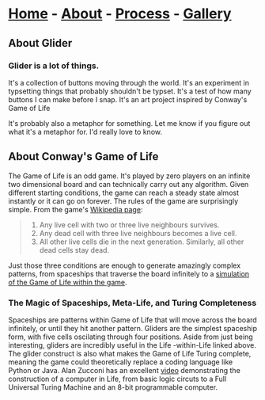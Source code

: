 # [Home](./index.md) - [About](./about.md) - [Process](./process.md) - [Gallery](./gallery.md)

## About Glider
<!-- pick a pretty photo from the project, maybe a pile of buttons -->
### Glider is a lot of things. 

It's a collection of buttons moving through the world. It's an experiment in typsetting things that probably shouldn't be typset. It's a test of how many buttons I can make before I snap. It's an art project inspired by Conway's Game of Life 

It's probably also a metaphor for something. Let me know if you figure out what it's a metaphor for. I'd really love to know.

## About Conway's Game of Life
The Game of Life is an odd game. It's played by zero players on an infinite two dimensional board and can technically carry out any algorithm. Given different starting conditions, the game can reach a steady state almost instantly or it can go on forever.
The rules of the game are surprisingly simple. From the game's [Wikipedia page](https://en.wikipedia.org/wiki/Conway%27s_Game_of_Life):
>1. Any live cell with two or three live neighbours survives.
>2. Any dead cell with three live neighbours becomes a live cell.
>3. All other live cells die in the next generation. Similarly, all other dead cells stay dead.

Just those three conditions are enough to generate amazingly complex patterns, from spaceships that traverse the board infinitely to a [simulation of the Game of Life within the game](https://youtu.be/xP5-iIeKXE8).

### The Magic of Spaceships, Meta-Life, and Turing Completeness 
Spaceships are patterns within Game of Life that will move across the board infinitely, or until they hit another pattern. Gliders are the simplest 
spaceship form, with five cells oscilating through four positions. Aside from just being interesting, gliders are incredibly useful in the Life
-within-Life linked above. The glider construct is also what makes the Game of Life Turing complete, meaning the game could theoretically 
replace a coding language like Python or Java. Alan Zucconi has an excellent [video](https://youtu.be/Kk2MH9O4pXY) demonstrating the construction of a computer in Life, from 
basic logic circuts to a Full Universal Turing Machine and an 8-bit programmable computer.


